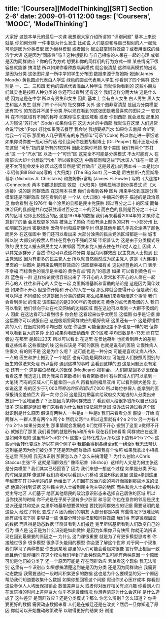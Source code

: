 title: '[Coursera][ModelThinking][SRT] Section 2-6'
date: 2009-01-01 12:00
tags: ['Coursera', 'MOOC', 'ModelThinking']
---

﻿大家好  这是本单元的最后一次课  我想跟大家介绍所谓的
“识别问题”  基本上来说就是  你如何分辨
一件事是为什么发生  比如说  人们是否和与自己相似的人一起玩
可能是因为分类模型  因为谢林模型  或者因为
起立鼓掌同群效应？或者用很炫的经济学术语
这是因为“同质性”吗？这种想要和
与自己相像的人呆在一起的心理  或者是因为同群效应？你的行为方式
想要和你的同伴们的行为方式一样  某些情况下很容易就能够
搞清楚  所以如果你看种族隔离模式  就会很清楚
这种隔离模式的出现是因为分类
这张图片是一所中学的学生分布图  数据来源于詹姆斯·姆迪(James Moody)
黄色圆点代表白人学生  绿色的圆点代表黑人学生
你看到了四个集群  这分别是
一、二、三和四  粉色的圆点代表混血人种学生  而就像你看到的
这些小朋友们其实也是按照人种分类的  你还可以看到
还有这个  我们这样分两大块
这是什么呢  因为这是在中学  所以有男生和女生  因此 基本上
会有白人女生  白人男生  黑人女生和黑人男生  就有了四个不同的
社交群体  另外  这个图非常清楚  是因为分类模型  还有其他
的东西并不属于分类  所以现在看到的这张图是我最喜欢的图片之一  软饮料
在不同区域有不同的称呼  如果你往东北区域看  或者
你到西部  就会发现  那里的人习惯说“苏打水” (Soda)  如果你住在
这边大片的中西部  我就住在这里  人们通常会说“汽水”(Pop)  好比如果我去餐厅
我会说  我想要瓶汽水  如果你去南部
会听到  给我一个可乐  那里的人几乎管所有的东西都叫“可乐”(Coke)  所以你走进一家饭馆
如果你说你要一瓶可乐的话  他们会问你是要胡椒博士 (Dr. Pepper)
橙汁还是可乐  在这里  “可乐”指的是所有的软饮料  因此如果你环顾
整个美国  我们有两个“苏打水”区  一个“汽水”区  以及一个“可乐”区
这完全不可能是分类模式  不太可能有人
在南部长大却十分想说“汽水”  所以搬到这边
中西部而和这些“汽水区人”住在一起  这是不太可能会发生的
因此这很显然是“同伴效应”  这是最近出的两本书
一本是比尔·毕绍普(Bill Bishop)写的《大归类》(The Big Sort)  另一本是
尼古拉斯•克里斯塔基斯 (Nicholas A. Christakis) 和詹姆斯•富勒 (James H. Fowler) 写的《大连接》(Connected)  两本书都提到这些
效应  《大归类》很明显地提到分类模式  而《大连接》说的是
同群效应  在这两本书里  你们会看到各种
图片  用来争论到底是分类模型还是同群效应  现在看到的是
一个从《大归类》中摘来的例子  描述的是政治意见  你会看到
在1976年  每个涂黑的县都是民主党获胜
超过百分之二十的区域  而每块涂灰的县都是共和党获胜超过百分之二十的区域
而白色的县则是百分之二十以内的区域  也即比较接近的区
这是1976年的数据  我们再来看看2004年的  如果你注意到了的话  会发现更多的县
被涂上了颜色  而没有涂上颜色的只有
一小部分州  比如明尼苏达州  密歇根州  爱荷华州和威斯康辛州
但是其他州都几乎完全涂满了颜色  而另外
在这张图中  我们还可以看出来  大部分涂黑的民主党派区域都是一些
城市  所以说  大部分的投票人居住在竞争力不强的区域  毕绍普认为
这是由于分类模式导致的  民主党人搬去跟民主党人做邻居
而共和党人搬去住在共和党人边上  因此  人以其党派群分了
当然  你也可以说这种分类
是因为同群效应  民主党派人士搬到
民主党派区  因为有更多的民主党人士  所以就自然而然成为民主党人
这是《大连接》里面的一些图片  是用来说明同群效应的
该图跟幸福有关  这边标蓝色的人们
表示不幸福  而标黄色的表示是幸福的  黄色有点“阳光”的意思  如果
可以看到黄色有一群  蓝色有一群
这样结论就很容易出来了  不开心的人常常和不开心的人呆在一起  开心的人
往往和开心的人呆在一起  克里斯塔基斯和富勒的结论是
这是因为同伴效应  如果你不开心  但是你开始和
开心的人在一起  那么你就会变得开心  但是我们也可以得出
不同结论  说这是因为分类的结果  那么如果我们来看吸烟这个事情  我们会看到类似
的情况  该图描述的是2000年的吸烟状况  黄色的点代表吸烟的人
我们可以看到  他们倾向于处在社交网络的边缘区域
而在这边可以看到一大群不吸烟的人  因此
在这边看可以看到很多  你会想  这看起来似乎太明显  这幅图
似乎是证据  靠这幅图你可以说服自己  这是吸烟里同群效应的最好例证
这里还有一个  这是得慢性病的人们
在医院待的平均日数  现在  你会想
可能全国也差不多也是一样的吧  但你可以看到巨大的差异
比如  如果你看田纳西州  这个区域
平均日数是6~13天  而在它旁边
在那里  是超过23天  所以可以看出
在这里  在爱达荷州  也能看到巨大的差别
看这些线条  这些很陡的线  这些应该是
不同的医院  也就是说有的医院
让慢性病人住很久  有的则不是  这是为什么呢？
这可能也是一种分类  可能是喜欢让病人待久一点的
医生和护士搬到了一个地区  也有可能是同群效应
可能是人们按照周围别的医生的做法来处理  所以当你
遇到这样的事时  会看到这样的图  这是问题还没有定论
还有一个  这是每位参保人的医保 (Medicare) 报销金。
人们能拿回多少医保金  看看这里
我选这儿  因为我来自密歇根州  看看密歇根州
有些区域人们可以拿到一大笔钱
而有的区域人们只能拿回一点点  再看加利福尼亚州
可以看到很大差异  比如说这里  有的区少于$7,000
而旁边的区则超过$17,000  所以每位参保人
能拿到的医保报销金差值巨大  再一次  你会问
这是因为把喜欢给政府交大笔钱的人分类出来
放到一个区域里去了？还是因为某种同群效应？
看到别人给很多钱所以自己也给很多  这些都是谜团
我们来看看为什么我们没法揭开谜团  没办法只通过看这个图
就识别是什么原因  假设有两种人  一种是a  一种是b
我们来看看分类  假设一开始
有两群人  一群人里有两个a  两个b
然后又两个a  所以这里就有4个a  2个b  另一方有4个b  2个a
如果分类发生  那事情就会发展成  b们觉得不开心
搬到了这里  a觉得不开心  就搬到了那里
我们看到的就是所有a和所有b  现在我们来看看
同群效应在这里是如何体现的  这里有4个a和2个b  这些b
会转化成为a  所以这下边有4个b  2个a
这些a也会转化变成b  所以在两个例子中
我都会得到各组全a和一组全b  我无法辨认
这到底是因为他们被分类了还是因为同群效应
如果我有个快照  如果我拿出小相机在这里  照张相
我无法识别  那要怎么办？怎么来搞清楚？
为什么创始人Chris Staccus主张“不  这就是同群效应”
像毕绍普（Bishop）这样的人又是为何主张这是分类模型？我们其实已经回答了
因为  我们来想一想这个过程  如果是分类  开始的时候是这样
像这样  我们真地可以看到人们移动  这些B移到这里
这些a移到这里  毕绍普在其书中阐述的是  他给出了
人们因在政治方面的喜好而搬到那些地区的证据
他真的找到证据  这些民主党人士搬到民主党主导的地区
而共和党人士搬到共和党主导地区  人们基于
地区其他居民的政治意识形态来选择自己居住的区域
所以  当你找房的时候  你不光是在乎房子里有多少卧室
和浴室  你也在意你的邻居是民主党派还是共和党派
克里斯塔基斯想要做的是
要找到同群效应的证据  需要证明的是
这些人  经过了转化  变成了A  因为他们的朋友
大部分都是A类  有些情况下很难证明  而有些情况下则
更容易一些  但要分辨分类模型和同群效应  我们得
有更微观层面的数据  而且得是动态数据
毕晓普看到人们搬迁  克里斯塔基斯看到人们改变自己的行为
重点是  这正是为什么识别是如此微妙  是因为如果你只有快照
你就无法辨识  现在回到最重要的原因之一  为什么
这门课很重要  就是为了有更多模型思考者  你接触过很多
很多模型  很多手头能用的模型  你会更了解这个世界
对于同一个现象  我们学习了两种模型
你去到某地  那里的人们可能会看起来很像
言行举止相当一致  而且他们信仰相同
在这个模块我们学到了此种现象产生可能有两种原因
一个原因可能是他们被分类了  还一个原因可能是
存在同群效应  若单看这个现象  我无法辨别
这里有一个识别点  如果想搞清楚这到底是因为分类
还是因为同群效应  我需要动态数据
我需要通过一段时间积累更多的数据  这也是为什么要模型的另一个原因
帮助我们知道要收集什么数据  如果你想回答这个问题
假设你关心医疗成本  你看到这些参保人人均医保报销金
数值差异巨大  或者你对医疗相关有点兴趣
你看到人们在医院待的时间上差异巨大  似乎不是最佳情况
你想弄清楚为什么会这样  是什么造成了
这些差异  是同群效应？还是分类模式？那么  你怎么辨别？怎么知道？
你需要更好的数据  需要动态数据来看
人们是在搬迁还是在改变？然后一旦你知道了原因
你就可以开始推动政策改革  以取得更好的结果  好  谢谢
